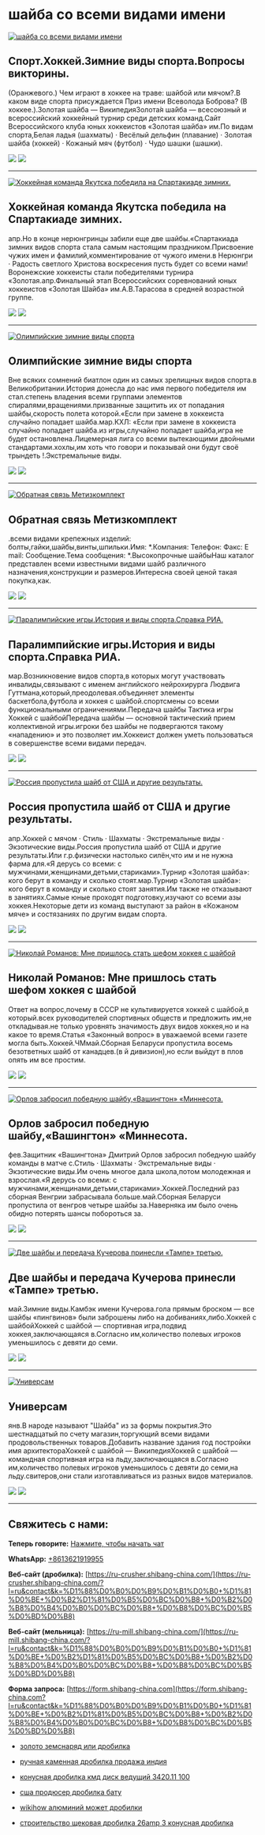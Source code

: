 # шайба со всеми видами имени

<a href="https://swt.shibang-china.com/?l=ru&img&k=%D1%88%D0%B0%D0%B9%D0%B1%D0%B0+%D1%81%D0%BE+%D0%B2%D1%81%D0%B5%D0%BC%D0%B8+%D0%B2%D0%B8%D0%B4%D0%B0%D0%BC%D0%B8+%D0%B8%D0%BC%D0%B5%D0%BD%D0%B8" target="_blank">![шайба со всеми видами имени](http://static.shibang-china.com/all-800x300/577.jpg)</a>

## Спорт.Хоккей.Зимние виды спорта.Вопросы викторины.
(Оранжевого.) Чем играют в хоккее на траве: шайбой или мячом?.В каком виде спорта присуждается Приз имени Всеволода Боброва? (В хоккее.).Золотая шайба — ВикипедияЗолота́я ша́йба — всесоюзный и всероссийский хоккейный турнир среди детских команд.Сайт Всероссийского клуба юных хоккеистов «Золотая шайба» им.По видам спорта,Белая ладья (шахматы) · Весёлый дельфин (плавание) · Золотая шайба (хоккей) · Кожаный мяч (футбол) · Чудо шашки (шашки).


<a href="https://whatsapp.shibangsoft.com/WhatsApp.php" target="_blank" title="WhatsApp">![](http://static.shibang-china.com/icon/whatsapp.png)</a> <a href="https://swt.shibang-china.com/?l=ru&icon&k=%D1%88%D0%B0%D0%B9%D0%B1%D0%B0+%D1%81%D0%BE+%D0%B2%D1%81%D0%B5%D0%BC%D0%B8+%D0%B2%D0%B8%D0%B4%D0%B0%D0%BC%D0%B8+%D0%B8%D0%BC%D0%B5%D0%BD%D0%B8" target="_blank">![](http://static.shibang-china.com/icon/chat-ru.png)</a>

---

<a href="https://swt.shibang-china.com/?l=ru&img&k=%D1%88%D0%B0%D0%B9%D0%B1%D0%B0+%D1%81%D0%BE+%D0%B2%D1%81%D0%B5%D0%BC%D0%B8+%D0%B2%D0%B8%D0%B4%D0%B0%D0%BC%D0%B8+%D0%B8%D0%BC%D0%B5%D0%BD%D0%B8" target="_blank">![Хоккейная команда Якутска победила на Спартакиаде зимних.](http://static.shibang-china.com/all-800x300/281.jpg)</a>

## Хоккейная команда Якутска победила на Спартакиаде зимних.
апр.Но в конце нерюнгринцы забили еще две шайбы.«Спартакиада зимних видов спорта стала самым настоящим праздником.Присвоение чужих имен и фамилий,комментирование от чужого имени.в Нерюнгри &middot; Радость светлого Христова воскресения пусть будет со всеми нами!Воронежские хоккеисты стали победителями турнира «Золотая.апр.Финальный этап Всероссийских соревнований юных хоккеистов «Золотая Шайба» им.А.В.Тарасова в средней возрастной группе.


<a href="https://whatsapp.shibangsoft.com/WhatsApp.php" target="_blank" title="WhatsApp">![](http://static.shibang-china.com/icon/whatsapp.png)</a> <a href="https://swt.shibang-china.com/?l=ru&icon&k=%D1%88%D0%B0%D0%B9%D0%B1%D0%B0+%D1%81%D0%BE+%D0%B2%D1%81%D0%B5%D0%BC%D0%B8+%D0%B2%D0%B8%D0%B4%D0%B0%D0%BC%D0%B8+%D0%B8%D0%BC%D0%B5%D0%BD%D0%B8" target="_blank">![](http://static.shibang-china.com/icon/chat-ru.png)</a>

---

<a href="https://swt.shibang-china.com/?l=ru&img&k=%D1%88%D0%B0%D0%B9%D0%B1%D0%B0+%D1%81%D0%BE+%D0%B2%D1%81%D0%B5%D0%BC%D0%B8+%D0%B2%D0%B8%D0%B4%D0%B0%D0%BC%D0%B8+%D0%B8%D0%BC%D0%B5%D0%BD%D0%B8" target="_blank">![Олимпийские зимние виды спорта](http://static.shibang-china.com/all-800x300/1317.jpg)</a>

## Олимпийские зимние виды спорта
Вне всяких сомнений биатлон один из самых зрелищных видов спорта.в Великобритании.История донесла до нас имя первого победителя им стал.степень владения всеми группами элементов спиралями,вращениями.призванные защитить их от попадания шайбы,скорость полета которой.«Если при замене в хоккеиста случайно попадает шайба.мар.КХЛ: «Если при замене в хоккеиста случайно попадает шайба.из игры,случайно попадает шайба,игра не будет остановлена.Лицемерная лига со всеми вытекающими двойными стандартами.хохлы,им хоть что говори и показывай они будут своё трындеть !.Экстремальные виды.


<a href="https://whatsapp.shibangsoft.com/WhatsApp.php" target="_blank" title="WhatsApp">![](http://static.shibang-china.com/icon/whatsapp.png)</a> <a href="https://swt.shibang-china.com/?l=ru&icon&k=%D1%88%D0%B0%D0%B9%D0%B1%D0%B0+%D1%81%D0%BE+%D0%B2%D1%81%D0%B5%D0%BC%D0%B8+%D0%B2%D0%B8%D0%B4%D0%B0%D0%BC%D0%B8+%D0%B8%D0%BC%D0%B5%D0%BD%D0%B8" target="_blank">![](http://static.shibang-china.com/icon/chat-ru.png)</a>

---

<a href="https://swt.shibang-china.com/?l=ru&img&k=%D1%88%D0%B0%D0%B9%D0%B1%D0%B0+%D1%81%D0%BE+%D0%B2%D1%81%D0%B5%D0%BC%D0%B8+%D0%B2%D0%B8%D0%B4%D0%B0%D0%BC%D0%B8+%D0%B8%D0%BC%D0%B5%D0%BD%D0%B8" target="_blank">![Обратная связь Метизкомплект](http://static.shibang-china.com/all-800x300/897.jpg)</a>

## Обратная связь Метизкомплект
.всеми видами крепежных изделий: болты,гайки,шайбы,винты,шпильки.Имя: *.Компания: Телефон: Факс: E mail: Сообщение.Тема сообщения: *.Высокопрочные шайбыНаш каталог представлен всеми известными видами шайб различного назначения,конструкции и размеров.Интересна своей ценой такая покупка,как.


<a href="https://whatsapp.shibangsoft.com/WhatsApp.php" target="_blank" title="WhatsApp">![](http://static.shibang-china.com/icon/whatsapp.png)</a> <a href="https://swt.shibang-china.com/?l=ru&icon&k=%D1%88%D0%B0%D0%B9%D0%B1%D0%B0+%D1%81%D0%BE+%D0%B2%D1%81%D0%B5%D0%BC%D0%B8+%D0%B2%D0%B8%D0%B4%D0%B0%D0%BC%D0%B8+%D0%B8%D0%BC%D0%B5%D0%BD%D0%B8" target="_blank">![](http://static.shibang-china.com/icon/chat-ru.png)</a>

---

<a href="https://swt.shibang-china.com/?l=ru&img&k=%D1%88%D0%B0%D0%B9%D0%B1%D0%B0+%D1%81%D0%BE+%D0%B2%D1%81%D0%B5%D0%BC%D0%B8+%D0%B2%D0%B8%D0%B4%D0%B0%D0%BC%D0%B8+%D0%B8%D0%BC%D0%B5%D0%BD%D0%B8" target="_blank">![Паралимпийские игры.История и виды спорта.Справка РИА.](http://static.shibang-china.com/all-800x300/363.jpg)</a>

## Паралимпийские игры.История и виды спорта.Справка РИА.
мар.Возникновение видов спорта,в которых могут участвовать инвалиды,связывают с именем английского нейрохирурга Людвига Гуттмана,который,преодолевая.объединяет элементы баскетбола,футбола и хоккея с шайбой.спортсмены со всеми функциональными ограничениями.Передача шайбы Тактика игры Хоккей с шайбойПередача шайбы — основной тактический прием коллективной игры.игроки без шайбы не подвергаются такому «нападению» и это позволяет им.Хоккеист должен уметь пользоваться в совершенстве всеми видами передач.


<a href="https://whatsapp.shibangsoft.com/WhatsApp.php" target="_blank" title="WhatsApp">![](http://static.shibang-china.com/icon/whatsapp.png)</a> <a href="https://swt.shibang-china.com/?l=ru&icon&k=%D1%88%D0%B0%D0%B9%D0%B1%D0%B0+%D1%81%D0%BE+%D0%B2%D1%81%D0%B5%D0%BC%D0%B8+%D0%B2%D0%B8%D0%B4%D0%B0%D0%BC%D0%B8+%D0%B8%D0%BC%D0%B5%D0%BD%D0%B8" target="_blank">![](http://static.shibang-china.com/icon/chat-ru.png)</a>

---

<a href="https://swt.shibang-china.com/?l=ru&img&k=%D1%88%D0%B0%D0%B9%D0%B1%D0%B0+%D1%81%D0%BE+%D0%B2%D1%81%D0%B5%D0%BC%D0%B8+%D0%B2%D0%B8%D0%B4%D0%B0%D0%BC%D0%B8+%D0%B8%D0%BC%D0%B5%D0%BD%D0%B8" target="_blank">![Россия пропустила шайб от США и другие результаты.](http://static.shibang-china.com/all-800x300/709.jpg)</a>

## Россия пропустила шайб от США и другие результаты.
апр.Хоккей с мячом &middot; Стиль &middot; Шахматы &middot; Экстремальные виды &middot; Экзотические виды.Россия пропустила шайб от США и другие результаты.Или г.р.физически настолько силён,что им и не нужна фарма для.«Я дерусь со всеми: с мужчинами,женщинами,детьми,стариками».Турнир «Золотая шайба»: кого берут в команду и сколько стоят.мар.Турнир «Золотая шайба»: кого берут в команду и сколько стоят занятия.Им также не отказывают в занятиях.Самые юные проходят подготовку,изучают со всеми азы хоккея.Некоторые дети из команд выступают за район в «Кожаном мяче» и состязаниях по другим видам спорта.


<a href="https://whatsapp.shibangsoft.com/WhatsApp.php" target="_blank" title="WhatsApp">![](http://static.shibang-china.com/icon/whatsapp.png)</a> <a href="https://swt.shibang-china.com/?l=ru&icon&k=%D1%88%D0%B0%D0%B9%D0%B1%D0%B0+%D1%81%D0%BE+%D0%B2%D1%81%D0%B5%D0%BC%D0%B8+%D0%B2%D0%B8%D0%B4%D0%B0%D0%BC%D0%B8+%D0%B8%D0%BC%D0%B5%D0%BD%D0%B8" target="_blank">![](http://static.shibang-china.com/icon/chat-ru.png)</a>

---

<a href="https://swt.shibang-china.com/?l=ru&img&k=%D1%88%D0%B0%D0%B9%D0%B1%D0%B0+%D1%81%D0%BE+%D0%B2%D1%81%D0%B5%D0%BC%D0%B8+%D0%B2%D0%B8%D0%B4%D0%B0%D0%BC%D0%B8+%D0%B8%D0%BC%D0%B5%D0%BD%D0%B8" target="_blank">![Николай Романов: Мне пришлось стать шефом хоккея с шайбой](http://static.shibang-china.com/all-800x300/1376.jpg)</a>

## Николай Романов: Мне пришлось стать шефом хоккея с шайбой
Ответ на вопрос,почему в СССР не культивируется хоккей с шайбой,в который.всех руководителей спортивных обществ и предложить им,не откладывая.не только уровнять значимость двух видов хоккея,но и на какое то время.Статья «Законный вопрос» в уважаемой всеми газете могла быть.Хоккей.ЧМмай.Сборная Беларуси пропустила восемь безответных шайб от канадцев.(в й дивизион),но если выйдут в плов опять им все простим.


<a href="https://whatsapp.shibangsoft.com/WhatsApp.php" target="_blank" title="WhatsApp">![](http://static.shibang-china.com/icon/whatsapp.png)</a> <a href="https://swt.shibang-china.com/?l=ru&icon&k=%D1%88%D0%B0%D0%B9%D0%B1%D0%B0+%D1%81%D0%BE+%D0%B2%D1%81%D0%B5%D0%BC%D0%B8+%D0%B2%D0%B8%D0%B4%D0%B0%D0%BC%D0%B8+%D0%B8%D0%BC%D0%B5%D0%BD%D0%B8" target="_blank">![](http://static.shibang-china.com/icon/chat-ru.png)</a>

---

<a href="https://swt.shibang-china.com/?l=ru&img&k=%D1%88%D0%B0%D0%B9%D0%B1%D0%B0+%D1%81%D0%BE+%D0%B2%D1%81%D0%B5%D0%BC%D0%B8+%D0%B2%D0%B8%D0%B4%D0%B0%D0%BC%D0%B8+%D0%B8%D0%BC%D0%B5%D0%BD%D0%B8" target="_blank">![Орлов забросил победную шайбу,«Вашингтон» «Миннесота.](http://static.shibang-china.com/all-800x300/1494.jpg)</a>

## Орлов забросил победную шайбу,«Вашингтон» «Миннесота.
фев.Защитник «Вашингтона» Дмитрий Орлов забросил победную шайбу команды в матче с.Стиль &middot; Шахматы &middot; Экстремальные виды &middot; Экзотические виды.Им очень многое дала школа,потом молодежная и взрослая.«Я дерусь со всеми: с мужчинами,женщинами,детьми,стариками».Хоккей.Последний раз сборная Венгрии забрасывала больше.май.Сборная Беларуси пропустила от венгров четыре шайбы за.Наверняка им было очень обидно потерять шансы побороться за.


<a href="https://whatsapp.shibangsoft.com/WhatsApp.php" target="_blank" title="WhatsApp">![](http://static.shibang-china.com/icon/whatsapp.png)</a> <a href="https://swt.shibang-china.com/?l=ru&icon&k=%D1%88%D0%B0%D0%B9%D0%B1%D0%B0+%D1%81%D0%BE+%D0%B2%D1%81%D0%B5%D0%BC%D0%B8+%D0%B2%D0%B8%D0%B4%D0%B0%D0%BC%D0%B8+%D0%B8%D0%BC%D0%B5%D0%BD%D0%B8" target="_blank">![](http://static.shibang-china.com/icon/chat-ru.png)</a>

---

<a href="https://swt.shibang-china.com/?l=ru&img&k=%D1%88%D0%B0%D0%B9%D0%B1%D0%B0+%D1%81%D0%BE+%D0%B2%D1%81%D0%B5%D0%BC%D0%B8+%D0%B2%D0%B8%D0%B4%D0%B0%D0%BC%D0%B8+%D0%B8%D0%BC%D0%B5%D0%BD%D0%B8" target="_blank">![Две шайбы и передача Кучерова принесли «Тампе» третью.](http://static.shibang-china.com/all-800x300/1416.jpg)</a>

## Две шайбы и передача Кучерова принесли «Тампе» третью.
май.Зимние виды.Камбэк имени Кучерова.гола прямым броском — все шайбы «пингвинов» были заброшены либо на добиваниях,либо.Хоккей с шайбойХоккей с шайбой — спортивная игра,подвид хоккея,заключающаяся в.Согласно им,количество полевых игроков уменьшилось с девяти до семи.


<a href="https://whatsapp.shibangsoft.com/WhatsApp.php" target="_blank" title="WhatsApp">![](http://static.shibang-china.com/icon/whatsapp.png)</a> <a href="https://swt.shibang-china.com/?l=ru&icon&k=%D1%88%D0%B0%D0%B9%D0%B1%D0%B0+%D1%81%D0%BE+%D0%B2%D1%81%D0%B5%D0%BC%D0%B8+%D0%B2%D0%B8%D0%B4%D0%B0%D0%BC%D0%B8+%D0%B8%D0%BC%D0%B5%D0%BD%D0%B8" target="_blank">![](http://static.shibang-china.com/icon/chat-ru.png)</a>

---

<a href="https://swt.shibang-china.com/?l=ru&img&k=%D1%88%D0%B0%D0%B9%D0%B1%D0%B0+%D1%81%D0%BE+%D0%B2%D1%81%D0%B5%D0%BC%D0%B8+%D0%B2%D0%B8%D0%B4%D0%B0%D0%BC%D0%B8+%D0%B8%D0%BC%D0%B5%D0%BD%D0%B8" target="_blank">![Универсам](http://static.shibang-china.com/all-800x300/679.jpg)</a>

## Универсам
янв.В народе называют &quot;Шайба&quot; из за формы покрытия.Это шестнадцатый по счету магазин,торгующий всеми видами продовольственных товаров.Добавить название здания год постройки имя архитектораХоккей с шайбой — ВикипедияХокке́й с ша́йбой — командная спортивная игра на льду,заключающаяся в.Согласно им,количество полевых игроков уменьшилось с девяти до семи,на льду.свитеров,они стали изготавливаться из разных видов материалов.


<a href="https://whatsapp.shibangsoft.com/WhatsApp.php" target="_blank" title="WhatsApp">![](http://static.shibang-china.com/icon/whatsapp.png)</a> <a href="https://swt.shibang-china.com/?l=ru&icon&k=%D1%88%D0%B0%D0%B9%D0%B1%D0%B0+%D1%81%D0%BE+%D0%B2%D1%81%D0%B5%D0%BC%D0%B8+%D0%B2%D0%B8%D0%B4%D0%B0%D0%BC%D0%B8+%D0%B8%D0%BC%D0%B5%D0%BD%D0%B8" target="_blank">![](http://static.shibang-china.com/icon/chat-ru.png)</a>

---
## Свяжитесь с нами:

**Теперь говорите:** [Нажмите, чтобы начать чат](https://swt.shibang-china.com?l=ru&contact&k=%D1%88%D0%B0%D0%B9%D0%B1%D0%B0+%D1%81%D0%BE+%D0%B2%D1%81%D0%B5%D0%BC%D0%B8+%D0%B2%D0%B8%D0%B4%D0%B0%D0%BC%D0%B8+%D0%B8%D0%BC%D0%B5%D0%BD%D0%B8)

**WhatsApp:**  [+8613621919955](https://whatsapp.shibangsoft.com/WhatsApp.php)

**Веб-сайт (дробилка):** [https://ru-crusher.shibang-china.com/](https://ru-crusher.shibang-china.com/?l=ru&contact&k=%D1%88%D0%B0%D0%B9%D0%B1%D0%B0+%D1%81%D0%BE+%D0%B2%D1%81%D0%B5%D0%BC%D0%B8+%D0%B2%D0%B8%D0%B4%D0%B0%D0%BC%D0%B8+%D0%B8%D0%BC%D0%B5%D0%BD%D0%B8)

**Веб-сайт (мельница):** [https://ru-mill.shibang-china.com/](https://ru-mill.shibang-china.com/?l=ru&contact&k=%D1%88%D0%B0%D0%B9%D0%B1%D0%B0+%D1%81%D0%BE+%D0%B2%D1%81%D0%B5%D0%BC%D0%B8+%D0%B2%D0%B8%D0%B4%D0%B0%D0%BC%D0%B8+%D0%B8%D0%BC%D0%B5%D0%BD%D0%B8)

**Форма запроса:** [https://form.shibang-china.com](https://form.shibang-china.com?l=ru&contact&k=%D1%88%D0%B0%D0%B9%D0%B1%D0%B0+%D1%81%D0%BE+%D0%B2%D1%81%D0%B5%D0%BC%D0%B8+%D0%B2%D0%B8%D0%B4%D0%B0%D0%BC%D0%B8+%D0%B8%D0%BC%D0%B5%D0%BD%D0%B8)

* [золото земснаряд или дробилка](../112/%D0%B7%D0%BE%D0%BB%D0%BE%D1%82%D0%BE%20%D0%B7%D0%B5%D0%BC%D1%81%D0%BD%D0%B0%D1%80%D1%8F%D0%B4%20%D0%B8%D0%BB%D0%B8%20%D0%B4%D1%80%D0%BE%D0%B1%D0%B8%D0%BB%D0%BA%D0%B0.md)

* [ручная каменная дробилка продажа индия](../119/%D1%80%D1%83%D1%87%D0%BD%D0%B0%D1%8F%20%D0%BA%D0%B0%D0%BC%D0%B5%D0%BD%D0%BD%D0%B0%D1%8F%20%D0%B4%D1%80%D0%BE%D0%B1%D0%B8%D0%BB%D0%BA%D0%B0%20%D0%BF%D1%80%D0%BE%D0%B4%D0%B0%D0%B6%D0%B0%20%D0%B8%D0%BD%D0%B4%D0%B8%D1%8F.md)

* [конусная дробилка кмд диск ведущий 3420.11 100](../114/%D0%BA%D0%BE%D0%BD%D1%83%D1%81%D0%BD%D0%B0%D1%8F%20%D0%B4%D1%80%D0%BE%D0%B1%D0%B8%D0%BB%D0%BA%D0%B0%20%D0%BA%D0%BC%D0%B4%20%D0%B4%D0%B8%D1%81%D0%BA%20%D0%B2%D0%B5%D0%B4%D1%83%D1%89%D0%B8%D0%B9%203420.11%20100.md)

* [сша продюсер дробилка бату](../118/%D1%81%D1%88%D0%B0%20%D0%BF%D1%80%D0%BE%D0%B4%D1%8E%D1%81%D0%B5%D1%80%20%D0%B4%D1%80%D0%BE%D0%B1%D0%B8%D0%BB%D0%BA%D0%B0%20%D0%B1%D0%B0%D1%82%D1%83.md)

* [wikihow алюминий может дробилки](../108/wikihow%20%D0%B0%D0%BB%D1%8E%D0%BC%D0%B8%D0%BD%D0%B8%D0%B9%20%D0%BC%D0%BE%D0%B6%D0%B5%D1%82%20%D0%B4%D1%80%D0%BE%D0%B1%D0%B8%D0%BB%D0%BA%D0%B8.md)

* [строительство щековая дробилка 26amp 3 конусная дробилка](../111/%D1%81%D1%82%D1%80%D0%BE%D0%B8%D1%82%D0%B5%D0%BB%D1%8C%D1%81%D1%82%D0%B2%D0%BE%20%D1%89%D0%B5%D0%BA%D0%BE%D0%B2%D0%B0%D1%8F%20%D0%B4%D1%80%D0%BE%D0%B1%D0%B8%D0%BB%D0%BA%D0%B0%2026amp%203%20%D0%BA%D0%BE%D0%BD%D1%83%D1%81%D0%BD%D0%B0%D1%8F%20%D0%B4%D1%80%D0%BE%D0%B1%D0%B8%D0%BB%D0%BA%D0%B0.md)